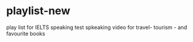 # playlist-new
play list for IELTS speaking test
spkeaking video for travel- tourism - and favourite books 
